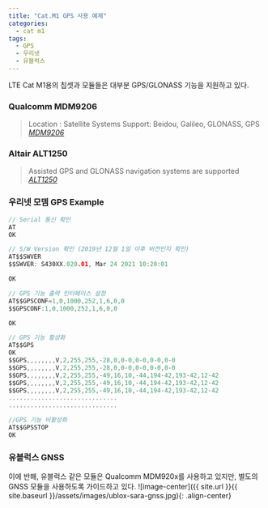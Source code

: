 ```yaml
---
title: "Cat.M1 GPS 사용 예제"
categories:
  - cat m1
tags:
  - GPS
  - 우리넷
  - 유블럭스
---
```



LTE Cat M1용의 칩셋과 모듈들은 대부분 GPS/GLONASS 기능을 지원하고 있다.   


### Qualcomm MDM9206
> Location : Satellite Systems Support: Beidou, Galileo, GLONASS, GPS   
> <cite><a href="https://www.qualcomm.com/products/qualcomm-9206-lte-modem">MDM9206</a></cite>   

### Altair ALT1250
> Assisted GPS and GLONASS navigation systems are supported  
> <cite><a href="https://www.altair-semi.com/products/alt1250/">ALT1250</a></cite>   

### 우리넷 모뎀 GPS Example
``` c
// Serial 통신 확인
AT
OK

// S/W Version 확인 (2019년 12월 1일 이후 버전인지 확인)
AT$$SWVER
$$SWVER: S430XX.020.01, Mar 24 2021 10:20:01

OK

// GPS 기능 출력 인터페이스 설정
AT$$GPSCONF=1,0,1000,252,1,6,0,0
$$GPSCONF:1,0,1000,252,1,6,0,0

OK

// GPS 기능 활성화
AT$$GPS
OK
$$GPS,,,,,,,,V,2,255,255,-28,0,0-0,0-0,0-0,0-0
$$GPS,,,,,,,,V,2,255,255,-28,0,0-0,0-0,0-0,0-0
$$GPS,,,,,,,,V,2,255,255,-49,16,10,-44,194-42,193-42,12-42
$$GPS,,,,,,,,V,2,255,255,-49,16,10,-44,194-42,193-42,12-42
$$GPS,,,,,,,,V,2,255,255,-49,16,10,-44,194-42,193-42,12-42
..............................
..............................

//GPS 기능 비활성화
AT$$GPSSTOP
OK
```

### 유블럭스 GNSS

이에 반해, 유블럭스 같은 모듈은 Qualcomm MDM920x를 사용하고 있지만, 별도의 GNSS 모듈을 사용하도록 가이드하고 있다.
![image-center]({{ site.url }}{{ site.baseurl }}/assets/images/ublox-sara-gnss.jpg){: .align-center}
